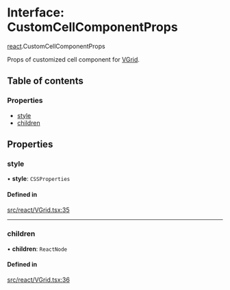# Interface: CustomCellComponentProps

[react](../modules/react.md).CustomCellComponentProps

Props of customized cell component for [VGrid](../modules/react.md#experimental_vgrid).

## Table of contents

### Properties

- [style](react.CustomCellComponentProps.md#style)
- [children](react.CustomCellComponentProps.md#children)

## Properties

### style

• **style**: `CSSProperties`

#### Defined in

[src/react/VGrid.tsx:35](https://github.com/inokawa/virtua/blob/2a92d85a/src/react/VGrid.tsx#L35)

___

### children

• **children**: `ReactNode`

#### Defined in

[src/react/VGrid.tsx:36](https://github.com/inokawa/virtua/blob/2a92d85a/src/react/VGrid.tsx#L36)
